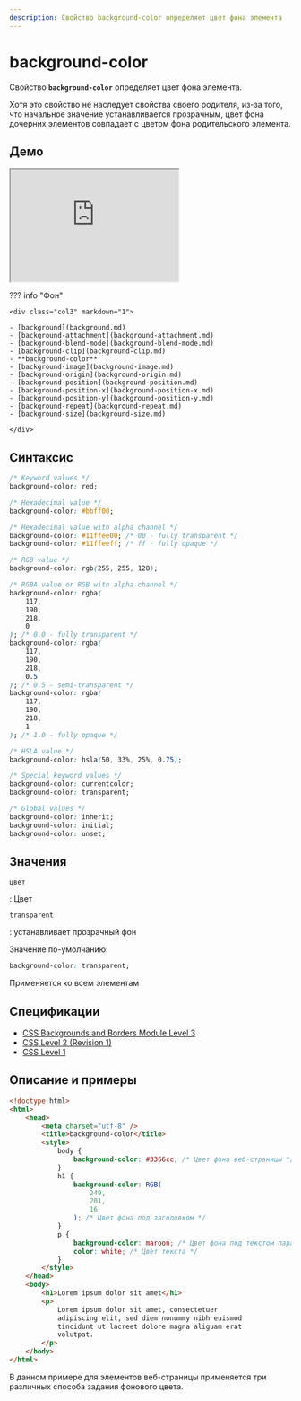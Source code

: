 ```yaml
---
description: Свойство background-color определяет цвет фона элемента
---
```


# background-color

Свойство **`background-color`** определяет цвет фона элемента.

Хотя это свойство не наследует свойства своего родителя, из-за того, что начальное значение устанавливается прозрачным, цвет фона дочерних элементов совпадает с цветом фона родительского элемента.

## Демо

<iframe class="interactive is-default-height" height="200" src="https://interactive-examples.mdn.mozilla.net/pages/css/background-color.html" title="MDN Web Docs Interactive Example" loading="lazy" data-readystate="complete"></iframe>

??? info "Фон"

    <div class="col3" markdown="1">

    - [background](background.md)
    - [background-attachment](background-attachment.md)
    - [background-blend-mode](background-blend-mode.md)
    - [background-clip](background-clip.md)
    - **background-color**
    - [background-image](background-image.md)
    - [background-origin](background-origin.md)
    - [background-position](background-position.md)
    - [background-position-x](background-position-x.md)
    - [background-position-y](background-position-y.md)
    - [background-repeat](background-repeat.md)
    - [background-size](background-size.md)

    </div>

## Синтаксис

```css
/* Keyword values */
background-color: red;

/* Hexadecimal value */
background-color: #bbff00;

/* Hexadecimal value with alpha channel */
background-color: #11ffee00; /* 00 - fully transparent */
background-color: #11ffeeff; /* ff - fully opaque */

/* RGB value */
background-color: rgb(255, 255, 128);

/* RGBA value or RGB with alpha channel */
background-color: rgba(
    117,
    190,
    218,
    0
); /* 0.0 - fully transparent */
background-color: rgba(
    117,
    190,
    218,
    0.5
); /* 0.5 - semi-transparent */
background-color: rgba(
    117,
    190,
    218,
    1
); /* 1.0 - fully opaque */

/* HSLA value */
background-color: hsla(50, 33%, 25%, 0.75);

/* Special keyword values */
background-color: currentcolor;
background-color: transparent;

/* Global values */
background-color: inherit;
background-color: initial;
background-color: unset;
```

## Значения

`цвет`

: Цвет

`transparent`

: устанавливает прозрачный фон

Значение по-умолчанию:

```css
background-color: transparent;
```

Применяется ко всем элементам

## Спецификации

-   [CSS Backgrounds and Borders Module Level 3](http://dev.w3.org/csswg/css3-background/#background-color)
-   [CSS Level 2 (Revision 1)](http://www.w3.org/TR/CSS2/colors.html#propdef-background-color)
-   [CSS Level 1](http://www.w3.org/TR/CSS1/#background-color)

## Описание и примеры

```html
<!doctype html>
<html>
    <head>
        <meta charset="utf-8" />
        <title>background-color</title>
        <style>
            body {
                background-color: #3366cc; /* Цвет фона веб-страницы */
            }
            h1 {
                background-color: RGB(
                    249,
                    201,
                    16
                ); /* Цвет фона под заголовком */
            }
            p {
                background-color: maroon; /* Цвет фона под текстом параграфа */
                color: white; /* Цвет текста */
            }
        </style>
    </head>
    <body>
        <h1>Lorem ipsum dolor sit amet</h1>
        <p>
            Lorem ipsum dolor sit amet, consectetuer
            adipiscing elit, sed diem nonummy nibh euismod
            tincidunt ut lacreet dolore magna aliguam erat
            volutpat.
        </p>
    </body>
</html>
```

В данном примере для элементов веб-страницы применяется три различных способа задания фонового цвета.
